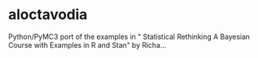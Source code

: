 # aloctavodia
Python/PyMC3 port of the examples in " Statistical Rethinking A Bayesian Course with Examples in R and Stan" by Richa…
